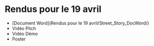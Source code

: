 # Rendus pour le 19 avril

- [Document Word](Rendus pour le 19 avril/Street_Story_DocWord/)
- Vidéo Pitch
- Vidéo Démo
- Poster
